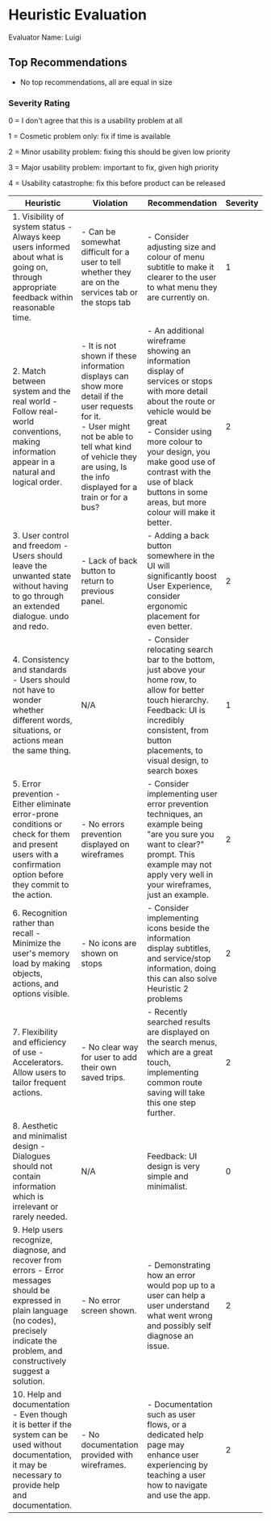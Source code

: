 # Heuristic Evaluation

Evaluator Name: Luigi

## Top Recommendations

-  No top recommendations, all are equal in size
### Severity Rating

0 = I don't agree that this is a usability problem at all

1 = Cosmetic problem only: fix if time is available

2 = Minor usability problem: fixing this should be given low priority

3 = Major usability problem: important to fix, given high priority

4 = Usability catastrophe: fix this before product can be released

| Heuristic                                                                                                                                                                                            | Violation                                                                                                                                                                                                                  | Recommendation                                                                                                                                                                                                                                                                                           | Severity |
| ---------------------------------------------------------------------------------------------------------------------------------------------------------------------------------------------------- | -------------------------------------------------------------------------------------------------------------------------------------------------------------------------------------------------------------------------- | -------------------------------------------------------------------------------------------------------------------------------------------------------------------------------------------------------------------------------------------------------------------------------------------------------- | -------- |
| 1. Visibility of system status - Always keep users informed about what is going on, through appropriate feedback within reasonable time.                                                             | - Can be somewhat difficult for a user to tell whether they are on the services tab or the stops tab                                                                                                                       | - Consider adjusting size and colour of menu subtitle to make it clearer to the user to what menu they are currently on.                                                                                                                                                                                 | 1        |
| 2. Match between system and the real world - Follow real-world conventions, making information appear in a natural and logical order.                                                                | - It is not shown if these information displays can show more detail if the user requests for it.<br>- User might not be able to tell what kind of vehicle they are using, Is the info displayed for a train or for a bus? | - An additional wireframe showing an information display of services or stops with more detail about the route or vehicle would be great<br>- Consider using more colour to your design, you make good use of contrast with the use of black buttons in some areas, but more colour will make it better. | 2        |
| 3. User control and freedom - Users should leave the unwanted state without having to go through an extended dialogue. undo and redo.                                                                | - Lack of back button to return to previous panel.                                                                                                                                                                         | - Adding a back button somewhere in the UI will significantly boost User Experience, consider ergonomic placement for even better.                                                                                                                                                                       | 2        |
| 4. Consistency and standards - Users should not have to wonder whether different words, situations, or actions mean the same thing.                                                                  | N/A                                                                                                                                                                                                                        | - Consider relocating search bar to the bottom, just above your home row, to allow for better touch hierarchy.<br>Feedback: UI is incredibly consistent, from button placements, to visual design, to search boxes                                                                                       | 1        |
| 5. Error prevention - Either eliminate error-prone conditions or check for them and present users with a confirmation option before they commit to the action.                                       | - No errors prevention displayed on wireframes                                                                                                                                                                             | - Consider implementing user error prevention techniques, an example being "are you sure you want to clear?" prompt. This example may not apply very well in your wireframes, just an example.                                                                                                           | 2        |
| 6. Recognition rather than recall - Minimize the user's memory load by making objects, actions, and options visible.                                                                                 | - No icons are shown on stops                                                                                                                                                                                              | - Consider implementing icons beside the information display subtitles, and service/stop information, doing this can also solve Heuristic 2 problems                                                                                                                                                     | 2        |
| 7. Flexibility and efficiency of use - Accelerators. Allow users to tailor frequent actions.                                                                                                         | - No clear way for user to add their own saved trips.                                                                                                                                                                      | - Recently searched results are displayed on the search menus, which are a great touch, implementing common route saving will take this one step further.                                                                                                                                                | 2        |
| 8. Aesthetic and minimalist design - Dialogues should not contain information which is irrelevant or rarely needed.                                                                                  | N/A                                                                                                                                                                                                                        | Feedback: UI design is very simple and minimalist.                                                                                                                                                                                                                                                       | 0        |
| 9. Help users recognize, diagnose, and recover from errors - Error messages should be expressed in plain language (no codes), precisely indicate the problem, and constructively suggest a solution. | - No error screen shown.                                                                                                                                                                                                   | - Demonstrating how an error would pop up to a user can help a user understand what went wrong and possibly self diagnose an issue.                                                                                                                                                                      | 2        |
| 10. Help and documentation - Even though it is better if the system can be used without documentation, it may be necessary to provide help and documentation.                                        | - No documentation provided with wireframes.                                                                                                                                                                               | - Documentation such as user flows, or a dedicated help page may enhance user experiencing by teaching a user how to navigate and use the app.                                                                                                                                                           | 2        |
